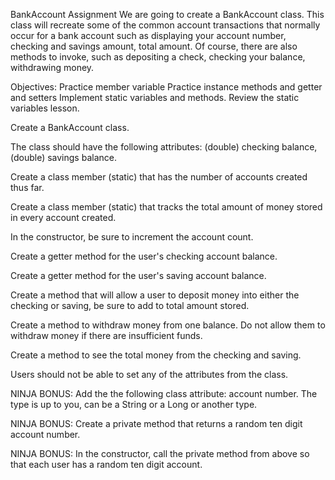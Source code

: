 BankAccount Assignment
We are going to create a BankAccount class. This class will recreate some of the common account transactions that normally occur for a bank account such as displaying your account number, checking and savings amount, total amount. Of course, there are also methods to invoke, such as depositing a check, checking your balance, withdrawing money.

Objectives:
Practice member variable
Practice instance methods and getter and setters
Implement static variables and methods. Review the static variables lesson.



Create a BankAccount class.

The class should have the following attributes: (double) checking balance, (double) savings balance.

Create a class member (static) that has the number of accounts created thus far.

Create a class member (static) that tracks the total amount of money stored in every account created.

In the constructor, be sure to increment the account count.

Create a getter method for the user's checking account balance.

Create a getter method for the user's saving account balance.

Create a method that will allow a user to deposit money into either the checking or saving, be sure to add to total amount stored.

Create a method to withdraw money from one balance. Do not allow them to withdraw money if there are insufficient funds.

Create a method to see the total money from the checking and saving.

Users should not be able to set any of the attributes from the class.

NINJA BONUS: Add the the following class attribute: account number. The type is up to you, can be a String or a Long or another type.

NINJA BONUS: Create a private method that returns a random ten digit account number.

NINJA BONUS: In the constructor, call the private method from above so that each user has a random ten digit account.